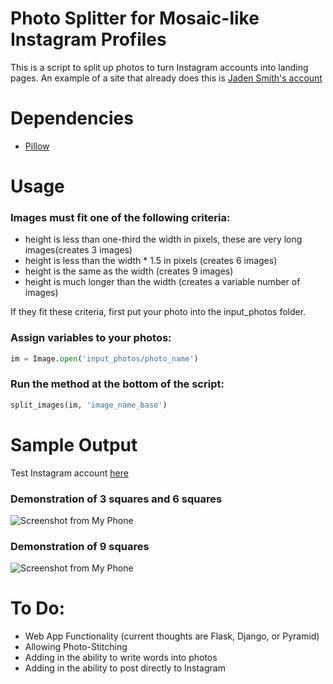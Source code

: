 Photo Splitter for Mosaic-like Instagram Profiles
=================================================

This is a script to split up photos to turn Instagram accounts into landing pages. An example of a site that already does this is [Jaden Smith's account](https://www.instagram.com/c.syresmith/?hl=en)

# Dependencies

* [Pillow](https://pillow.readthedocs.io/en/latest/)

# Usage

### Images must fit one of the following criteria:

* height is less than one-third the width in pixels, these are very long images(creates 3 images)
* height is less than the width * 1.5 in pixels (creates 6 images)
* height is the same as the width (creates 9 images)
* height is much longer than the width (creates a variable number of images)

If they fit these criteria, first put your photo into the input_photos folder.

### Assign variables to your photos:

```python
im = Image.open('input_photos/photo_name')
```

### Run the method at the bottom of the script:

```python
split_images(im, 'image_name_base')
```

# Sample Output

Test Instagram account [here](https://www.instagram.com/albertguo6154/)

### Demonstration of 3 squares and 6 squares
![Screenshot from My Phone](https://github.com/guozhaonan/insta_landing/blob/master/md_images/screenshot1.jpg)

### Demonstration of 9 squares

![Screenshot from My Phone](https://github.com/guozhaonan/insta_landing/blob/master/md_images/screenshot2.jpg)

# To Do:

* Web App Functionality (current thoughts are Flask, Django, or Pyramid)
* Allowing Photo-Stitching
* Adding in the ability to write words into photos
* Adding in the ability to post directly to Instagram
